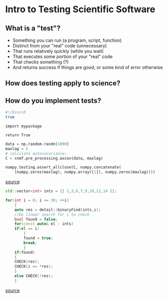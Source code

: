 # Intro to Testing Scientific Software



## What is a "test"?

* Something you can run (a program, script, function)
* Distinct from your "real" code (unnecessary)
* That runs relatively quickly (while you wait)
* That executes some portion of your "real" code
* That checks something (?)
* And returns success if things are good, or some kind of error otherwise





## How does testing apply to science?



## How do you implement tests?

```sh
#!/bin/sh
true
```


```
import mypackage

return True
```


```python
data = np.random.randn(1000)
maxlag = 5
# calculate autocovariance:
C = cnmf.pre_processing.axcov(data, maxlag)

numpy.testing.assert_allclose(C, numpy.concatenate(
    (numpy.zeros(maxlag), numpy.array([1]), numpy.zeros(maxlag))))
```
[source](https://github.com/flatironinstitute/CaImAn/blob/master/caiman/tests/test_pre_processing.py)


```c++
std::vector<int> ints = {{ 1,3,6,7,9,10,12,14 }};

for(int i = 0; i <= 30; ++i)
    {
    auto res = detail::binaryFind(ints,i);
    //Do linear search for i to check
    bool found = false;
    for(const auto& el : ints)
	if(el == i)
	    {
	    found = true;
	    break;
	    }
    if(found)
	{
	CHECK(res);
	CHECK(i == *res);
	}
    else CHECK(!res);
    }
```
[source](https://github.com/ITensor/ITensor/blob/v2/unittest/algorithm_test.cc)
